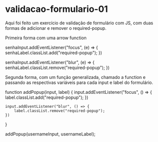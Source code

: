 # validacao-formulario-01

Aqui foi feito um exercício de validação de formulário
com JS, com duas formas de adicionar e remover o required-popup.

 Primeira forma com uma arrow function
 
senhaInput.addEventListener("focus", (e) => {
    senhaLabel.classList.add("required-popup");
   })
   
   senhaInput.addEventListener("blur", (e) => {
   senhaLabel.classList.remove("required-popup");
})



Segunda forma, com um função generalizada, chamado a function e passando as 
respectivas variáveis para cada input e label do formulário.


function addPopup(input, label) {
    input.addEventListener("focus", () => {
        label.classList.add("required-popup");
    })

    input.addEventListener("blur", () => {
        label.classList.remove("required-popup");
    })
}

addPopup(usernameInput, usernameLabel);



